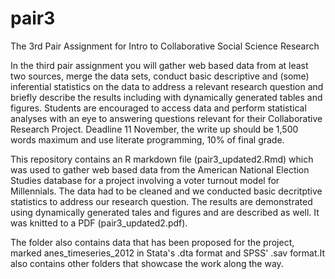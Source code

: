 # pair3
The 3rd Pair Assignment for Intro to Collaborative Social Science Research

In the third pair assignment you will gather web based data from at least two sources, merge the data sets, conduct basic descriptive and (some) inferential statistics on the data to address a relevant research question and briefly describe the results including with dynamically generated tables and figures. Students are encouraged to access data and perform statistical analyses with an eye to answering questions relevant for their Collaborative Research Project. Deadline 11 November, the write up should be 1,500 words maximum and use literate programming, 10% of final grade.

This repository contains an R markdown file (pair3_updated2.Rmd) which was used to gather web based data from the American National Election Studies database for a project involving a voter turnout model for Millennials. The data had to be cleaned  and we conducted basic decritptive statistics to address our research question. The results are demonstrated using dynamically generated tales and figures and are described as well. It was knitted to a PDF (pair3_updated2.pdf). 

The folder also contains data that has been proposed for the project, marked anes_timeseries_2012 in Stata's .dta format and SPSS' .sav format.It also contains other folders that showcase the work along the way. 
